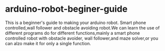 # arduino-robot-beginer-guide
This is a beginner's guide to making your arduino robot.  Smart phone controlled,wall follower and obstacle avoiding robot.We can learn the use  of different programs do for different functions,mainly a smart phone controlled robot with obstacle avoider, wall follower,and maze solver,or you can alzo make it for  only a single function.
